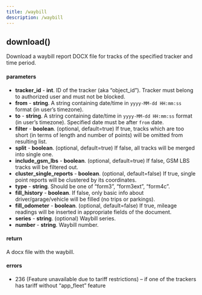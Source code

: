 ```yaml
---
title: /waybill
description: /waybill
---
```


## download()
Download a waybill report DOCX file for tracks of the specified tracker and time period.

#### parameters
* **tracker_id** - **int**. ID of the tracker (aka “object_id”). Tracker must belong to authorized user and must not be blocked.
* **from** - **string**. A string containing date/time in `yyyy-MM-dd HH:mm:ss` format (in user’s timezone).
* **to** - **string**. A string containing date/time in `yyyy-MM-dd HH:mm:ss` format (in user’s timezone). Specified date must be after `from` date.
* **filter** - **boolean**. (optional, default=true) If true, tracks which are too short (in terms of length and number of points) will be omitted from resulting list.
* **split** - **boolean**. (optional, default=true) If false, all tracks will be merged into single one.
* **include_gsm_lbs** - **boolean**. (optional, default=true) If false, GSM LBS tracks will be filtered out.
* **cluster_single_reports** - **boolean**. (optional, default=false) If true, single point reports will be clustered by its coordinates.
* **type** - **string**. Should be one of “form3”, “form3ext”, “form4c”.
* **fill_history** - **boolean**. If false, only basic info about driver/garage/vehicle will be filled (no trips or parkings).
* **fill_odometer** - **boolean**. (optional, default=false) If true, mileage readings will be inserted in appropriate fields of the document.
* **series** - **string**. (optional) Waybill series.
* **number** - **string**. Waybill number.

#### return
A docx file with the waybill.

#### errors
*   236 (Feature unavailable due to tariff restrictions) – if one of the trackers has tariff without “app_fleet” feature
